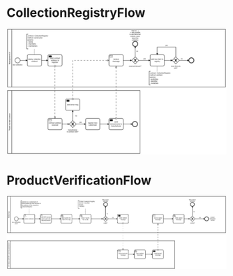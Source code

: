 # CollectionRegistryFlow
![CollectionRegistryFlow](CollectionRegistryFlow.png)

# ProductVerificationFlow
![ProductVerificationFlow](ProductVerificationFlow.png)